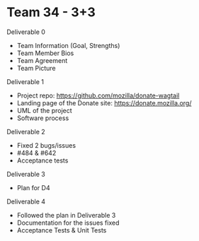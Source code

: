 # Team 34 - 3+3

Deliverable 0
- Team Information (Goal, Strengths)
- Team Member Bios
- Team Agreement  
- Team Picture

Deliverable 1
- Project repo: https://github.com/mozilla/donate-wagtail
- Landing page of the Donate site: https://donate.mozilla.org/
- UML of the project
- Software process

Deliverable 2
- Fixed 2 bugs/issues
- #484 & #642
- Acceptance tests

Deliverable 3
- Plan for D4

Deliverable 4
- Followed the plan in Deliverable 3
- Documentation for the issues fixed
- Acceptance Tests & Unit Tests
